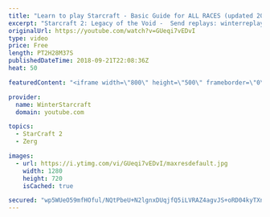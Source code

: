 ```yaml
---
title: "Learn to play Starcraft - Basic Guide for ALL RACES (updated 2017) #2"
excerpt: "Starcraft 2: Legacy of the Void -  Send replays: winterreplays@gmail.com ( -- Watch live at https://www.twitch.tv/wintergaming"
originalUrl: https://youtube.com/watch?v=GUeqi7vEDvI
type: video
price: Free
length: PT2H28M37S
publishedDateTime: 2018-09-21T22:08:36Z
heat: 50

featuredContent: "<iframe width=\"800\" height=\"500\" frameborder=\"0\" src=\"https://www.youtube.com/embed/GUeqi7vEDvI\" allow=\"accelerometer; autoplay; encrypted-media; gyroscope; picture-in-picture\" allowfullscreen></iframe>"

provider:
  name: WinterStarcraft
  domain: youtube.com

topics:
  - StarCraft 2
  - Zerg

images:
  - url: https://i.ytimg.com/vi/GUeqi7vEDvI/maxresdefault.jpg
    width: 1280
    height: 720
    isCached: true

secured: "wp5WUeO59mfHOful/NQtPbeU+N2lgnxDUqjfQ5iLVRAZ4agvJS+oRD04kyTXnlwSyllAX69X+HEun3QHhsyYP/OV3iY44CEy+n0vzlUK3Sk174asHZGlnIHG+/o8iFAhxUl1kINDibV1d84lAM/r23pGWIucmfcLwfnokty7zNwP3l2a9iqDDyZi2SyI2fcwoi2k3hpKCcNklZh8HM6AdWpdmxM4FDL1gloOQ8KpUImhseHmhOrJc5/jrbU50OpdfY8brrzxbccG5ll+JPXQ12IVspdLl58eB/6K7VY6CMCaTticKdCIUTrg/XjwPK1i5N/taNjWVKng+bTYXHVnUTP2fB2lPurJtAKobVoTXXVcKI9c/jzLz7owPvtuq4cKR3Of/W8aYoba8MVYwy084Rb/DD0RzB5wLQ8P8KE3VPk=;w0PW2E1cG/qMQ4hFhjGROA=="
---
```


